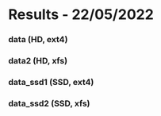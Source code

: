 
# Results - 22/05/2022


### data (HD, ext4)





### data2 (HD, xfs)




### data_ssd1 (SSD, ext4)




### data_ssd2 (SSD, xfs)



